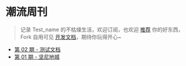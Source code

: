 # 潮流周刊

> 记录 Test_name 的不枯燥生活，欢迎订阅，也欢迎 [推荐](https://github.com/tw93/weekly/discussions/22) 你的好东西，Fork 自用可见 [开发文档](https://github.com/tw93/weekly/blob/main/Deploy.md)，期待你玩得开心~

* [第 02 期 - 测试文档](https://lifei.life/posts/02-测试文档)
* [第 01 期 - 坚尼地城](https://lifei.life/posts/01-坚尼地城)
